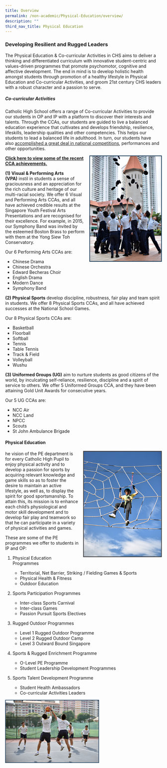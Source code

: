 ```yaml
---
title: Overview
permalink: /non-academic/Physical-Education/overview/
description: ""
third_nav_title: Physical Education
---
```

### Developing Resilient and Rugged Leaders

The Physical Education & Co-curricular Activities in CHS aims to deliver a thinking and differentiated curriculum with innovative student-centric and values-driven programmes that promote psychomotor, cognitive and affective development. The end in mind is to develop holistic health amongst students through promotion of a healthy lifestyle in Physical Education and Co-curricular Activities, and groom 21st century CHS leaders with a robust character and a passion to serve.

##### Co-curricular Activities

Catholic High School offers a range of Co-curricular Activities to provide our students in OP and IP with a platform to discover their interests and talents. Through the CCAs, our students are guided to live a balanced education experience that cultivates and develops friendship, resilience, lifeskills, leadership qualities and other competencies. This helps our students to lead a balanced life in adulthood. In turn, our students have also [accomplished a great deal in national competitions](https://staging.d26k7rl81eo6rb.amplifyapp.com/about/awards-and-achievements/cca-achievements/), performances and other opportunities.

<img src="/images/pe1.png" style="width:233px;height:340px;margin-left:15px;" align = "right"> **[Click here to view some of the recent CCA achievements.](https://staging.d26k7rl81eo6rb.amplifyapp.com/about/awards-and-achievements/cca-achievements/)**

**(1) Visual & Performing Arts (VPA)** instil in students a sense of graciousness and an appreciation for the rich culture and heritage of our multi-racial society. We offer 6 Visual and Performing Arts CCAs, and all have achieved credible results at the Singapore Youth Festival Arts Presentations and are recognised for their excellence. For example, in 2015, our Symphony Band was invited by the esteemed Boston Brass to perform with them at the Yong Siew Toh Conservatory.

Our 6 Performing Arts CCAs are:

*   Chinese Drama
*   Chinese Orchestra
*   Edward Becheras Choir
*   English Drama
*   Modern Dance
*   Symphony Band

**(2) Physical Sports** develop discipline, robustness, fair play and team spirit in students. We offer 8 Physical Sports CCAs, and all have achieved successes at the National School Games.

Our 8 Physical Sports CCAs are:

*   Basketball
*   Floorball
*   Softball
*   Tennis
*   Table Tennis
*   Track & Field
*   Volleyball
*   Wushu

**(3) Uniformed Groups (UG)** aim to nurture students as good citizens of the world, by inculcating self-reliance, resilience, discipline and a spirit of service to others. We offer 5 Uniformed Groups CCA, and they have been attaining Gold Unit Awards for consecutive years.

Our 5 UG CCAs are:

*   NCC Air
*   NCC Land
*   NPCC
*   Scouts
*   St John Ambulance Brigade

#### Physical Education

<img src="/images/pe2.png" style="width:253px;height:340px;margin-left:15px;" align = "right">

he vision of the PE department is for every Catholic High Pupil to enjoy physical activity and to develop a passion for sports by acquiring relevant knowledge and game skills so as to foster the desire to maintain an active lifestyle, as well as, to display the spirit for good sportsmanship. To attain this, its mission is to enhance each child’s physiological and motor skill development and to develop fair play and teamwork so that he can participate in a variety of physical activities and games.

These are some of the PE programmes we offer to students in IP and OP:

1.  Physical Education Programmes 
    *   Territorial, Net Barrier, Striking / Fielding Games & Sports
    *   Physical Health & Fitness
    *   Outdoor Education

2.  Sports Participation Programmes 
    *   Inter-class Sports Carnival
    *   Inter-class Games
    *   Passion Pursuit Sports Electives

3.  Rugged Outdoor Programmes 
    *   Level 1 Rugged Outdoor Programme
    *   Level 2 Rugged Outdoor Camp
    *   Level 3 Outward Bound Singapore

4.  Sports & Rugged Enrichment Programme
    *   O-Level PE Programme
    *   Student Leadership Development Programmes
5.  Sports Talent Development Programme 
    *   Student Health Ambassadors
     *   Co-curricular Activities Leaders

<img src="/images/pe3.png" style="width:60%">